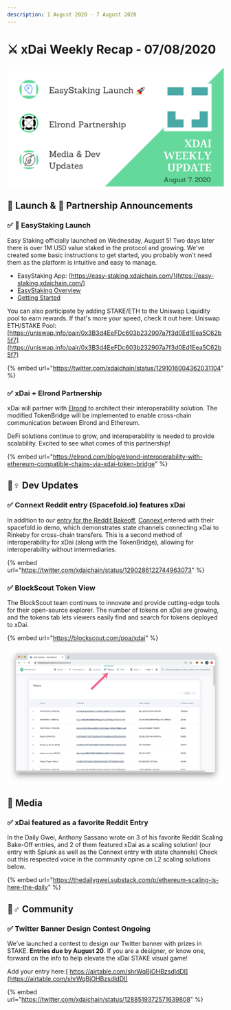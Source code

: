 ```yaml
---
description: 1 August 2020 - 7 August 2020
---
```


# ⚔️ xDai Weekly Recap - 07/08/2020

![](../../../.gitbook/assets/green-and-black-modern-sales-marketing-presentation.png)

## 🚀 Launch & 🤝 Partnership Announcements

### ✅ 🎉 EasyStaking Launch

Easy Staking officially launched on Wednesday, August 5! Two days later there is over 1M USD value staked in the protocol and growing. We've created some basic instructions to get started, you probably won't need them as the platform is intuitive and easy to manage.

* EasyStaking App: [https://easy-staking.xdaichain.com/](https://easy-staking.xdaichain.com/)
* [EasyStaking Overview](../../../for-stakers/easy-staking/)
* [Getting Started](../../../for-stakers/easy-staking/instructions.md)

You can also participate by adding STAKE/ETH to the Uniswap Liquidity pool to earn rewards. If that's more your speed, check it out here: Uniswap ETH/STAKE Pool: [https://uniswap.info/pair/0x3B3d4EeFDc603b232907a7f3d0Ed1Eea5C62b5f7](https://uniswap.info/pair/0x3B3d4EeFDc603b232907a7f3d0Ed1Eea5C62b5f7)

{% embed url="https://twitter.com/xdaichain/status/1291016004362031104" %}

### ✅ xDai + Elrond Partnership

xDai will partner with [Elrond](https://elrond.com/) to architect their interoperability solution. The modified TokenBridge will be implemented to enable cross-chain communication between Elrond and Ethereum.

DeFi solutions continue to grow, and interoperability is needed to provide scalability. Excited to see what comes of this partnership!

{% embed url="https://elrond.com/blog/elrond-interoperability-with-ethereum-compatible-chains-via-xdai-token-bridge" %}

## 👷♀ Dev Updates

### ✅ Connext Reddit entry \(Spacefold.io\) features xDai

In addition to our [entry for the Reddit Bakeoff](https://challenge.xdaichain.com/), [Connext ](https://connext.network/)entered with their spacefold.io demo, which demonstrates state channels connecting xDai to Rinkeby for cross-chain transfers. This is a second method of interoperability for xDai \(along with the TokenBridge\), allowing for interoperability without intermediaries.

{% embed url="https://twitter.com/xdaichain/status/1290286122744963073" %}

### ✅ BlockScout Token View

The BlockScout team continues to innovate and provide cutting-edge tools for their open-source explorer. The number of tokens on xDai are growing, and the tokens tab lets viewers easily find and search for tokens deployed to xDai. 

{% embed url="https://blockscout.com/poa/xdai" %}

![](../../../.gitbook/assets/blockscout%20%282%29.png)

## 📰 Media

### ✅ xDai featured as a favorite Reddit Entry

In the Daily Gwei, Anthony Sassano wrote on 3 of his favorite Reddit Scaling Bake-Off entries, and 2 of them featured xDai as a scaling solution! \(our entry with Splunk as well as the Connext entry with state channels\) Check out this respected voice in the community opine on L2 scaling solutions below.

{% embed url="https://thedailygwei.substack.com/p/ethereum-scaling-is-here-the-daily" %}

## 🦸♂ Community

### ✅ Twitter Banner Design Contest Ongoing

We’ve launched a contest to design our Twitter banner with prizes in STAKE. **Entries due by August 20**. If you are a designer, or know one, forward on the info to help elevate the xDai STAKE visual game!   
  
Add your entry here:[ https://airtable.com/shrWqBjOHBzsdIdDI](https://airtable.com/shrWqBjOHBzsdIdDI)

{% embed url="https://twitter.com/xdaichain/status/1288519372571639808" %}

